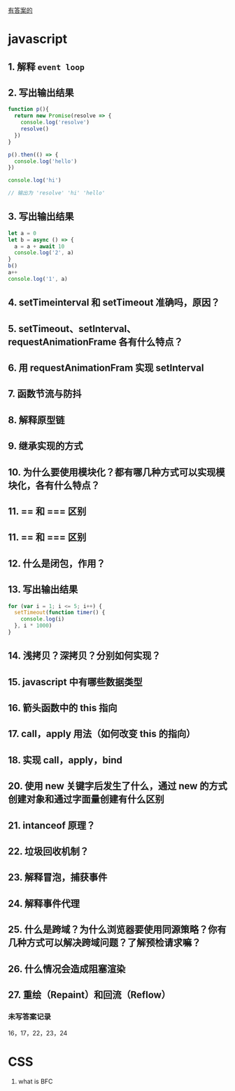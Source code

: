 [有答案的](https://github.com/QiShaoXuan/interview-summary/blob/master/answer.md)

# javascript

## 1. 解释 `event loop`
## 2. 写出输出结果
```js
function p(){
  return new Promise(resolve => {
    console.log('resolve')
    resolve()
  })
}

p().then(() => {
  console.log('hello')
})

console.log('hi')

// 输出为 'resolve' 'hi' 'hello'
```
## 3. 写出输出结果
```js
let a = 0
let b = async () => {
  a = a + await 10
  console.log('2', a)
}
b()
a++
console.log('1', a)
```
## 4. setTimeinterval 和 setTimeout 准确吗，原因？
## 5. setTimeout、setInterval、requestAnimationFrame 各有什么特点？
## 6. 用 requestAnimationFram 实现 setInterval
## 7. 函数节流与防抖
## 8. 解释原型链
## 9. 继承实现的方式
## 10. 为什么要使用模块化？都有哪几种方式可以实现模块化，各有什么特点？
## 11. == 和 === 区别
## 11. == 和 === 区别
## 12. 什么是闭包，作用？
## 13. 写出输出结果
```js
for (var i = 1; i <= 5; i++) {
  setTimeout(function timer() {
    console.log(i)
  }, i * 1000)
}
```
## 14. 浅拷贝？深拷贝？分别如何实现？
## 15. javascript 中有哪些数据类型
## 16. 箭头函数中的 this 指向
## 17. call，apply 用法（如何改变 this 的指向）
## 18. 实现 call，apply，bind
## 20. 使用 new 关键字后发生了什么，通过 new 的方式创建对象和通过字面量创建有什么区别
## 21. intanceof 原理？
## 22. 垃圾回收机制？
## 23. 解释冒泡，捕获事件
## 24. 解释事件代理
## 25. 什么是跨域？为什么浏览器要使用同源策略？你有几种方式可以解决跨域问题？了解预检请求嘛？
## 26. 什么情况会造成阻塞渲染
## 27. 重绘（Repaint）和回流（Reflow）


### 未写答案记录
16，17，22，23，24


# CSS

1. what is BFC




